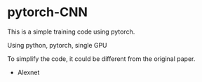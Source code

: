 # pytorch-CNN

This is a simple training code using pytorch.

Using python, pytorch, single GPU

To simplify the code, it could be different from the original paper.



- Alexnet
